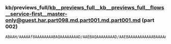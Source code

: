 ### kb/previews_full/kb__previews_full__kb__previews_full__flows__service-first__master-only@guest.har.part098.md.part001.md.part001.md (part 002)

```md
ABAAH/AAAAAf8AAAAAAAABAQAAAAAAAAD/AAEBAQAAAAAAAAD/AAEBAAAAAAAAAAABAAAAAAAAAAAAAAD/AAABAQAAAP8AAAABAAAA/wAA/wAAAAEAAAABAQAAAP
```

```
